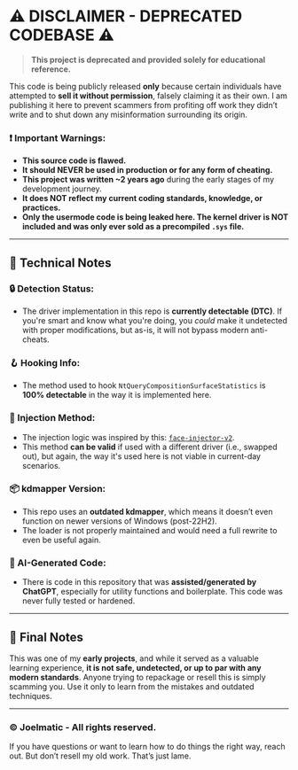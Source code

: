 # ⚠️ DISCLAIMER - DEPRECATED CODEBASE ⚠️

> **This project is deprecated and provided solely for educational reference.**

This code is being publicly released **only** because certain individuals have attempted to **sell it without permission**, falsely claiming it as their own. I am publishing it here to prevent scammers from profiting off work they didn’t write and to shut down any misinformation surrounding its origin.

### ❗ Important Warnings:
- **This source code is flawed.**
- **It should NEVER be used in production or for any form of cheating.**
- **This project was written ~2 years ago** during the early stages of my development journey.
- **It does NOT reflect my current coding standards, knowledge, or practices.**
- **Only the usermode code is being leaked here. The kernel driver is NOT included and was only ever sold as a precompiled `.sys` file.**

---

## 🧠 Technical Notes

### 🔒 Detection Status:
- The driver implementation in this repo is **currently detectable (DTC)**. If you're smart and know what you're doing, you *could* make it undetected with proper modifications, but as-is, it will not bypass modern anti-cheats.

### 🪝 Hooking Info:
- The method used to hook `NtQueryCompositionSurfaceStatistics` is **100% detectable** in the way it is implemented here.

### 💉 Injection Method:
- The injection logic was inspired by this: [`face-injector-v2`](https://github.com/KANKOSHEV/face-injector-v2/blob/main/face_injector_v2/inject/injector.h).
- This method **can be valid** if used with a different driver (i.e., swapped out), but again, the way it's used here is not viable in current-day scenarios.

### 📦 kdmapper Version:
- This repo uses an **outdated kdmapper**, which means it doesn’t even function on newer versions of Windows (post-22H2).
- The loader is not properly maintained and would need a full rewrite to even be useful again.

### 🤖 AI-Generated Code:
- There is code in this repository that was **assisted/generated by ChatGPT**, especially for utility functions and boilerplate. This code was never fully tested or hardened.

---

## 🧵 Final Notes
This was one of my **early projects**, and while it served as a valuable learning experience, **it is not safe, undetected, or up to par with any modern standards**.
Anyone trying to repackage or resell this is simply scamming you.
Use it only to learn from the mistakes and outdated techniques.

---

### © Joelmatic - All rights reserved.
If you have questions or want to learn how to do things the right way, reach out. But don’t resell my old work. That’s just lame.

